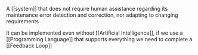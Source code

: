 A [[system]] that does not require human assistance regarding its maintenance error detection and correction, nor adapting to changing requirements

It can be implemented even without [[Artificial Intelligence]], if we use a [[Programming Language]] that supports everything we need to complete a [[Feedback Loop]]

